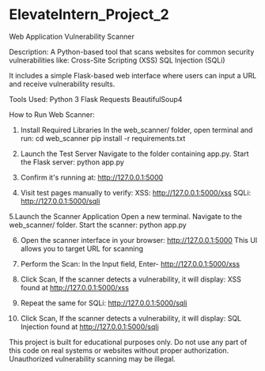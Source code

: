 # ElevateIntern_Project_2
Web Application Vulnerability Scanner

Description:
A Python-based tool that scans websites for common security vulnerabilities like:
Cross-Site Scripting (XSS)
SQL Injection (SQLi)

It includes a simple Flask-based web interface where users can input a URL and receive vulnerability results.

Tools Used:
Python 3
Flask
Requests
BeautifulSoup4

How to Run Web Scanner:
1. Install Required Libraries
   In the web_scanner/ folder, open terminal and run:
   cd web_scanner
   pip install -r requirements.txt

2. Launch the Test Server
   Navigate to the folder containing app.py.
   Start the Flask server:
   python app.py
   
3. Confirm it's running at:
   http://127.0.0.1:5000

4. Visit test pages manually to verify:
   XSS: http://127.0.0.1:5000/xss
   SQLi: http://127.0.0.1:5000/sqli

5.Launch the Scanner Application
  Open a new terminal.
  Navigate to the web_scanner/ folder.
  Start the scanner:
  python app.py
  
6. Open the scanner interface in your browser:
   http://127.0.0.1:5000
   This UI allows you to target URL for scanning

7. Perform the Scan:
   In the Input field, Enter-
   http://127.0.0.1:5000/xss

8. Click Scan, If the scanner detects a vulnerability, it will display:
   XSS found at http://127.0.0.1:5000/xss

9. Repeat the same for SQLi:
    http://127.0.0.1:5000/sqli

10. Click Scan, If the scanner detects a vulnerability, it will display:
    SQL Injection found at http://127.0.0.1:5000/sqli


This project is built for educational purposes only. 
Do not use any part of this code on real systems or websites without proper authorization. 
Unauthorized vulnerability scanning may be illegal.
